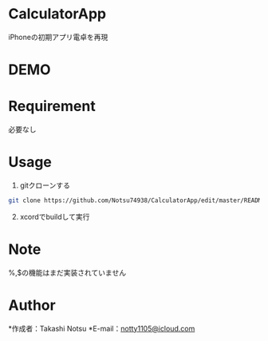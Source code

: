 # CalculatorApp

iPhoneの初期アプリ電卓を再現

# DEMO



# Requirement

必要なし

# Usage

1. gitクローンする
```bash
git clone https://github.com/Notsu74938/CalculatorApp/edit/master/README.md
```
2. xcordでbuildして実行

# Note

%,$の機能はまだ実装されていません

# Author

*作成者：Takashi Notsu
*E-mail：notty1105@icloud.com

